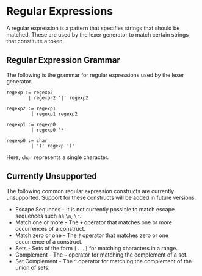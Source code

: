 # Regular Expressions

A regular expression is a pattern that specifies strings that should be matched. 
These are used by the lexer generator to match certain strings that constitute a
token.

## Regular Expression Grammar

The following is the grammar for regular expressions used by the lexer generator.

```
regexp := regexp2
        | regexpr2 '|' regexp2

regexp2 := regexp1
         | regexp1 regexp2
         
regexp1 := regexp0
         | regexp0 '*'
         
regexp0 := char
         | '(' regexp ')'
```

Here, `char` represents a single character.

## Currently Unsupported

The following common regular expression constructs are currently unsupported.
Support for these constructs will be added in future versions.

- Escape Sequnces - It is not currently possible to match escape sequences such as `\n`, `\r`.
- Match one or more - The `+` operator that matches one or more occurrences of a construct.
- Match zero or one - The `?` operator that matches zero or one occurrence of a construct.
- Sets - Sets of the form `[...]` for matching characters in a range.
- Complement - The `~` operator for matching the complement of a set.
- Set Complement - The `^` operator for matching the complement of the union of sets.



